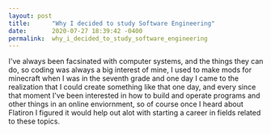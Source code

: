 ```yaml
---
layout: post
title:      "Why I decided to study Software Engineering"
date:       2020-07-27 18:39:42 -0400
permalink:  why_i_decided_to_study_software_engineering
---
```



   I've always been facsinated with computer systems, and the things they can do, so coding was always a big interest of mine, I used to make mods for minecraft when I was in the seventh grade and one day I came to the realization that I could create something like that one day, and every since that moment I've been interested in how to build and operate programs and other things in an online enviornment, so of course once I heard about Flatiron I figured it would help out alot with starting a career in fields related to these topics.
